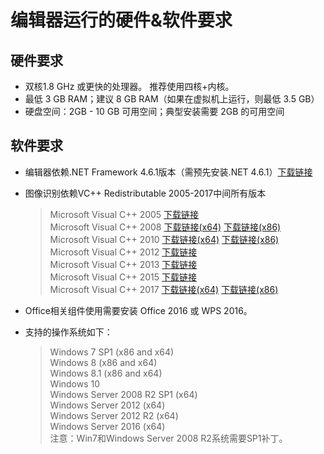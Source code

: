 # 编辑器运行的硬件&软件要求

## 硬件要求

- 双核1.8 GHz 或更快的处理器。 推荐使用四核+内核。
- 最低 3 GB RAM；建议 8 GB RAM（如果在虚拟机上运行，则最低 3.5 GB）
- 硬盘空间：2GB - 10 GB 可用空间；典型安装需要 2GB 的可用空间

## 软件要求

- 编辑器依赖.NET Framework 4.6.1版本（需预先安装.NET 4.6.1）[下载链接](https://www.microsoft.com/zh-CN/download/details.aspx?id=49982)
- 图像识别依赖VC++ Redistributable 2005-2017中间所有版本
	
	> Microsoft Visual C++ 2005 [下载链接](https://www.microsoft.com/zh-CN/download/details.aspx?id=26347)</br>
	> Microsoft Visual C++ 2008 [下载链接(x64)](https://www.microsoft.com/zh-CN/download/details.aspx?id=15336) [下载链接(x86)](https://www.microsoft.com/zh-CN/download/details.aspx?id=29)</br>
	> Microsoft Visual C++ 2010 [下载链接(x64)](https://www.microsoft.com/en-us/download/details.aspx?id=13523) [下载链接(x86)](https://www.microsoft.com/en-us/download/details.aspx?id=8328)</br>
	> Microsoft Visual C++ 2012 [下载链接](https://www.microsoft.com/en-us/download/details.aspx?id=30679)</br>
	> Microsoft Visual C++ 2013 [下载链接](https://www.microsoft.com/zh-CN/download/details.aspx?id=40784)</br>
	> Microsoft Visual C++ 2015 [下载链接](https://www.microsoft.com/en-us/download/details.aspx?id=48145)<br>
	> Microsoft Visual C++ 2017 [下载链接(x64)](https://go.microsoft.com/fwlink/?LinkId=746572) [下载链接(x86)](https://go.microsoft.com/fwlink/?LinkId=746571)
- Office相关组件使用需要安装 Office 2016 或 WPS 2016。
- 支持的操作系统如下：
	
	> Windows 7 SP1 (x86 and x64)</br>Windows 8 (x86 and x64)</br>
	> Windows 8.1 (x86 and x64)</br>
	> Windows 10</br>
	> Windows Server 2008 R2 SP1 (x64)</br>
	> Windows Server 2012 (x64)</br>
	> Windows Server 2012 R2 (x64)</br>
	> Windows Server 2016 (x64)</br>
	> 注意：Win7和Windows Server 2008 R2系统需要SP1补丁。